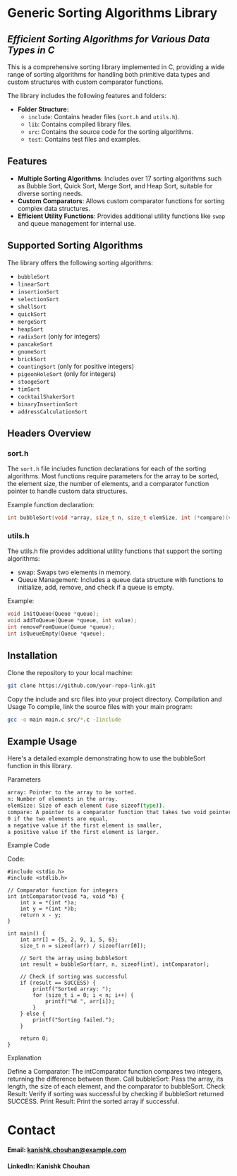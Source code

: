 # Generic Sorting Algorithms Library

## _Efficient Sorting Algorithms for Various Data Types in C_

This is a comprehensive sorting library implemented in C, providing a wide range of sorting algorithms for handling both primitive data types and custom structures with custom comparator functions. 

The library includes the following features and folders:

- **Folder Structure:**
  - `include`: Contains header files (`sort.h` and `utils.h`).
  - `lib`: Contains compiled library files.
  - `src`: Contains the source code for the sorting algorithms.
  - `test`: Contains test files and examples.

## Features

- **Multiple Sorting Algorithms**: Includes over 17 sorting algorithms such as Bubble Sort, Quick Sort, Merge Sort, and Heap Sort, suitable for diverse sorting needs.
- **Custom Comparators**: Allows custom comparator functions for sorting complex data structures.
- **Efficient Utility Functions**: Provides additional utility functions like `swap` and queue management for internal use.

## Supported Sorting Algorithms

The library offers the following sorting algorithms:

- `bubbleSort`
- `linearSort`
- `insertionSort`
- `selectionSort`
- `shellSort`
- `quickSort`
- `mergeSort`
- `heapSort`
- `radixSort` (only for integers)
- `pancakeSort`
- `gnomeSort`
- `brickSort`
- `countingSort` (only for positive integers)
- `pigeonHoleSort` (only for integers)
- `stoogeSort`
- `timSort`
- `cocktailShakerSort`
- `binaryInsertionSort`
- `addressCalculationSort`

## Headers Overview

### sort.h

The `sort.h` file includes function declarations for each of the sorting algorithms. Most functions require parameters for the array to be sorted, the element size, the number of elements, and a comparator function pointer to handle custom data structures.

Example function declaration:
```c
int bubbleSort(void *array, size_t n, size_t elemSize, int (*compare)(void *, void *));

```
### utils.h

The utils.h file provides additional utility functions that support the sorting algorithms:

- swap: Swaps two elements in memory.
- Queue Management: Includes a queue data structure with functions to initialize, add, remove, and check if a queue is empty.

Example:

```c
void initQueue(Queue *queue);
void addToQueue(Queue *queue, int value);
int removeFromQueue(Queue *queue);
int isQueueEmpty(Queue *queue);
```

## Installation

Clone the repository to your local machine:

```sh
git clone https://github.com/your-repo-link.git
```

Copy the include and src files into your project directory.
Compilation and Usage
To compile, link the source files with your main program:

```sh
gcc -o main main.c src/*.c -Iinclude
```

## Example Usage

Here's a detailed example demonstrating how to use the bubbleSort function in this library.

Parameters
```sh
array: Pointer to the array to be sorted.
n: Number of elements in the array.
elemSize: Size of each element (use sizeof(type)).
compare: A pointer to a comparator function that takes two void pointers and returns:
0 if the two elements are equal,
a negative value if the first element is smaller,
a positive value if the first element is larger.
```

Example Code

Code:

```#include "sort.h"
#include <stdio.h>
#include <stdlib.h>

// Comparator function for integers
int intComparator(void *a, void *b) {
    int x = *(int *)a;
    int y = *(int *)b;
    return x - y;
}

int main() {
    int arr[] = {5, 2, 9, 1, 5, 6};
    size_t n = sizeof(arr) / sizeof(arr[0]);

    // Sort the array using bubbleSort
    int result = bubbleSort(arr, n, sizeof(int), intComparator);

    // Check if sorting was successful
    if (result == SUCCESS) {
        printf("Sorted array: ");
        for (size_t i = 0; i < n; i++) {
            printf("%d ", arr[i]);
        }
    } else {
        printf("Sorting failed.");
    }

    return 0;
}
```

Explanation

Define a Comparator: The intComparator function compares two integers, returning the difference between them.
Call bubbleSort: Pass the array, its length, the size of each element, and the comparator to bubbleSort.
Check Result: Verify if sorting was successful by checking if bubbleSort returned SUCCESS.
Print Result: Print the sorted array if successful.


# Contact

#### Email: kanishk.chouhan@example.com

#### LinkedIn: Kanishk Chouhan
